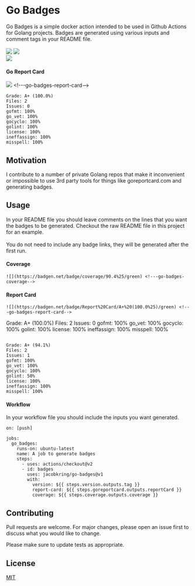 # Go Badges

Go Badges is a simple docker action intended to be used in Github Actions for Golang projects. Badges are generated using various inputs and comment tags in your README file.
<br/><br/>
![](https://badgen.net/badge/coverage/90.4%25/green) <!---go-badges-coverage-->
![](https://badgen.net/badge/release/v1.10.4/blue) <!---go-badges-version-->
<br/>![](https://badgen.net/badge/license/MIT/blue) <br/>
#### Go Report Card
![](https://badgen.net/badge/Report%20Card/A+%20(100.0%25)/green) <!---go-badges-report-card-->
```
Grade: A+ (100.0%)
Files: 2
Issues: 0
gofmt: 100%
go_vet: 100%
gocyclo: 100%
golint: 100%
license: 100%
ineffassign: 100%
misspell: 100%
```

## Motivation

I contribute to a number of private Golang repos that make it inconvenient or impossible to use 3rd party tools for things like goreportcard.com and generating badges.

## Usage

In your README file you should leave comments on the lines that you want the badges to be generated.
Checkout the raw README file in this project for an example. <br/><br/>You do not need to include any badge links,
they will be generated after the first run.

#### Coverage
```
![](https://badgen.net/badge/coverage/90.4%25/green) <!---go-badges-coverage-->
```
#### Report Card
```
![](https://badgen.net/badge/Report%20Card/A+%20(100.0%25)/green) <!---go-badges-report-card-->
```
Grade: A+ (100.0%)
Files: 2
Issues: 0
gofmt: 100%
go_vet: 100%
gocyclo: 100%
golint: 100%
license: 100%
ineffassign: 100%
misspell: 100%
```
```
```
Grade: A+ (94.1%)
Files: 2
Issues: 1
gofmt: 100%
go_vet: 100%
gocyclo: 100%
golint: 50%
license: 100%
ineffassign: 100%
misspell: 100%
```

#### Workflow

In your workflow file you should include the inputs you want generated.
```
on: [push]

jobs:
  go_badges:
    runs-on: ubuntu-latest
    name: A job to generate badges
    steps:
      - uses: actions/checkout@v2
      - id: badges
        uses: jacobkring/go-badges@v1
        with:
          version: ${{ steps.version.outputs.tag }}
          report-card: ${{ steps.goreportcard.outputs.reportCard }}
          coverage: ${{ steps.coverage.outputs.coverage }}
```

## Contributing
Pull requests are welcome. For major changes, please open an issue first to discuss what you would like to change.

Please make sure to update tests as appropriate.

## License
[MIT](https://choosealicense.com/licenses/mit/)
